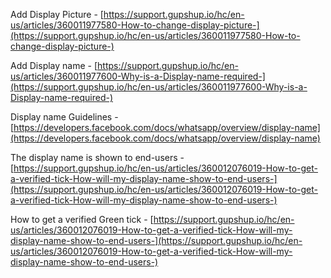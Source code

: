Add Display Picture - [https://support.gupshup.io/hc/en-us/articles/360011977580-How-to-change-display-picture-](https://support.gupshup.io/hc/en-us/articles/360011977580-How-to-change-display-picture-)

Add Display name - [https://support.gupshup.io/hc/en-us/articles/360011977600-Why-is-a-Display-name-required-](https://support.gupshup.io/hc/en-us/articles/360011977600-Why-is-a-Display-name-required-)

Display name Guidelines - [https://developers.facebook.com/docs/whatsapp/overview/display-name](https://developers.facebook.com/docs/whatsapp/overview/display-name)

The display name is shown to end-users - [https://support.gupshup.io/hc/en-us/articles/360012076019-How-to-get-a-verified-tick-How-will-my-display-name-show-to-end-users-](https://support.gupshup.io/hc/en-us/articles/360012076019-How-to-get-a-verified-tick-How-will-my-display-name-show-to-end-users-)

How to get a verified Green tick - [https://support.gupshup.io/hc/en-us/articles/360012076019-How-to-get-a-verified-tick-How-will-my-display-name-show-to-end-users-](https://support.gupshup.io/hc/en-us/articles/360012076019-How-to-get-a-verified-tick-How-will-my-display-name-show-to-end-users-)
